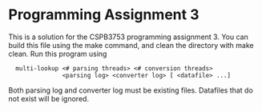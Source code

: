 # Programming Assignment 3

This is a solution for the CSPB3753 programming assignment 3. You can build this file using the make command, and clean the directory with make clean.
Run this program using 
```
  multi-lookup <# parsing threads> <# conversion threads>
               <parsing log> <converter log> [ <datafile> ...]
```
Both parsing log and converter log must be existing files. Datafiles that do not exist will be ignored.
